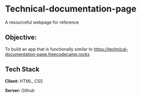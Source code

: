 # Technical-documentation-page

A resourceful webpage for reference

## Objective:

To build an app that is functionally similar to https://technical-documentation-page.freecodecamp.rocks

## Tech Stack

**Client:** HTML, CSS

**Server:** Github

